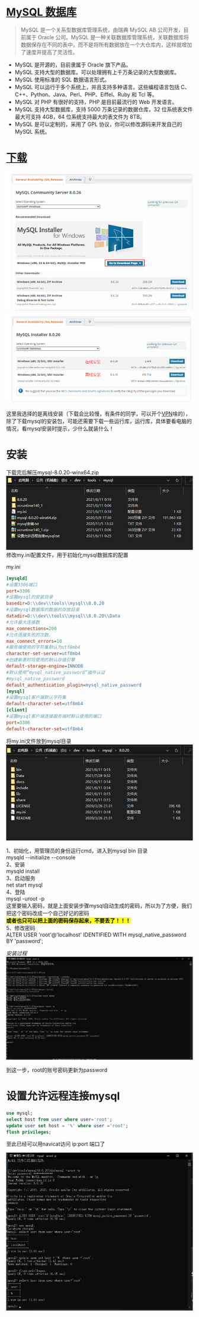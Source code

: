 # [MySQL 数据库](https://www.mysql.com/)

> MySQL 是一个关系型数据库管理系统，由瑞典 MySQL AB 公司开发，目前属于 Oracle 公司。MySQL 是一种关联数据库管理系统，关联数据库将数据保存在不同的表中，而不是将所有数据放在一个大仓库内，这样就增加了速度并提高了灵活性。

- MySQL 是开源的，目前隶属于 Oracle 旗下产品。
- MySQL 支持大型的数据库。可以处理拥有上千万条记录的大型数据库。
- MySQL 使用标准的 SQL 数据语言形式。
- MySQL 可以运行于多个系统上，并且支持多种语言。这些编程语言包括 C、C++、Python、Java、Perl、PHP、Eiffel、Ruby 和 Tcl 等。
- MySQL 对 PHP 有很好的支持，PHP 是目前最流行的 Web 开发语言。
- MySQL 支持大型数据库，支持 5000 万条记录的数据仓库，32 位系统表文件最大可支持 4GB，64 位系统支持最大的表文件为 8TB。
- MySQL 是可以定制的，采用了 GPL 协议，你可以修改源码来开发自己的 MySQL 系统。

# [下载](https://dev.mysql.com/downloads/mysql/)

![下载页面](../../../images/middle-ware/database/rdbms/mysql/mysqldownloadpage.png)  
![下载页面](../../../images/middle-ware/database/rdbms/mysql/mysqldownloadpage2.png)  

这里我选择的是离线安装（下载会比较慢，有条件的同学，可以开个[VPN](https://github.com/getlantern/lantern)啥的），除了下载mysql的安装包，可能还需要下载一些运行库，运行库，具体要看电脑的情况，看mysql安装时提示，少什么就装什么！

# 安装
下载完后解压mysql-8.0.20-winx64.zip
![下载完的文件](../../../images/middle-ware/database/rdbms/mysql/mysqlinstall.png)  
修改my.ini配置文件，用于初始化mysql数据库的配置

my.ini

``` ini
[mysqld]
#设置3306端口
port=3306
#设置mysql的安装目录
basedir=D:\\dev\\tools\\mysql\\8.0.20
#设置mysql数据库的数据的存放目录
datadir=D:\\dev\\tools\\mysql\\8.0.20\\Data
#允许最大连接数
max_connections=200
#允许连接失败的次数。
max_connect_errors=10
#服务端使用的字符集默认为utf8mb4
character-set-server=utf8mb4
#创建新表时将使用的默认存储引擎
default-storage-engine=INNODB
#默认使用“mysql_native_password”插件认证
#mysql_native_password
default_authentication_plugin=mysql_native_password
[mysql]
#设置mysql客户端默认字符集
default-character-set=utf8mb4
[client]
#设置mysql客户端连接服务端时默认使用的端口
port=3306
default-character-set=utf8mb4
```

将my.ini文件放到mysql目录
![mysql目录](../../../images/middle-ware/database/rdbms/mysql/my.ini.png)

1、初始化，用管理员的身份运行cmd，进入到mysql bin 目录  
mysqld --initialize --console  
2、安装  
mysqld install  
3、启动服务  
net start mysql  
4、登陆  
mysql -uroot -p  
这里要输入密码，就是上面安装步骤mysql自动生成的密码，所以为了方便，我们把这个密码改成一个自己好记的密码  
<mark>**或者也只可以把上面的密码保存起来，不要丢了！！！**</mark>  
5、修改密码  
ALTER USER 'root'@'localhost' IDENTIFIED WITH mysql_native_password BY 'password';  

*安装过程*
![安装过程](../../../images/middle-ware/database/rdbms/mysql/mysqlinstall2.png)

到这一步，root的账号密码更新为password

# 设置允许远程连接mysql

``` sql
use mysql;
select host from user where user='root';
update user set host = '%' where user ='root';
flush privileges;
```

至此已经可以用navicat访问 ip:port 端口了

![修改过程](../../../images/middle-ware/database/rdbms/mysql/mysqlinstall3.png)
